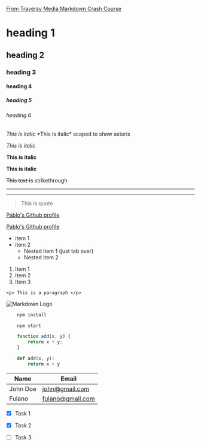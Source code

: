 [From Traversy Media Markdown Crash Course](https://www.youtube.com/watch?v=HUBNt18RFbo)

<!-- Headings -->
# heading 1
## heading 2
### heading 3
#### heading 4
##### heading 5
###### heading 6

<!-- Italics -->
*This is italic*
\*This is italic\* scaped to show asterix

_This is italic_

<!-- Strong -->
**This is italic**
 
__This is italic__

<!-- Strikethrough -->
~~This text is~~ strikethrough

<!-- Horizontal Rule -->

--- 
___

<!-- Blockquote -->
> This is quote

<!-- Links -->
[Pablo's Github profile](https://www.github.com/psatler)

[Pablo's Github profile](https://www.github.com/psatler "show title when hovering")

<!-- Unordered lists -->
* item 1
* item 2
    * Nested item 1 (just tab over)
    * Nested item 2


<!-- Ordered List -->
1. Item 1
1. Item 2
1. Item 3

<!-- Inline Code Block -->
`<p> This is a paragraph </p>`

<!-- Images  - Similar to links, with an ex mark in front of -->
![Markdown Logo](https://markdown-here.com/img/icon256.png)

<!-- Github Markdown -->

<!-- Code Blocks -->
```BASH
    npm install

    npm start

```

```javascript
    function add(x, y) {
        return x + y;
    }
```
```python
    def add(x, y):
        return x + y
```

<!-- Tables -->
| Name | Email |
| -----|-------|
| John Doe | john@gmail.com |
| Fulano | fulano@gmail.com |

<!-- Task lists -->
<!-- shows as checkboxes on GitHub -->
* [x] Task 1
* [x] Task 2
* [ ] Task 3




